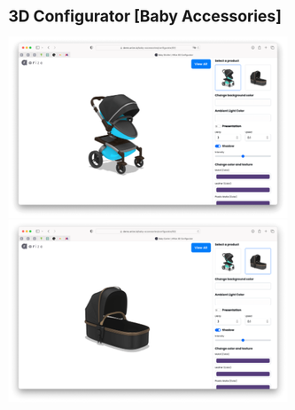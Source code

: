 # 3D Configurator [Baby Accessories]

![Screenshot of the demo 1](/baby-accessories/3d-configurator-baby-accessories-1.png)
![Screenshot of the demo 2](/baby-accessories/3d-configurator-baby-accessories-2.png)
